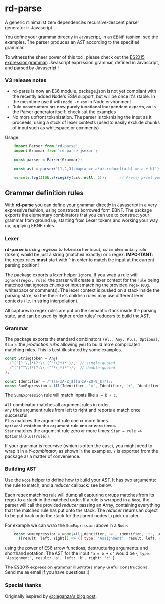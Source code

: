 # rd-parse
A generic minimalist zero dependencies recursive-descent parser generator in Javascript.

You define your grammar directly in Javascript, in an EBNF fashion: see the examples.
The parser produces an AST according to the specified grammar.

To witness the sheer power of this tool, please check out the [ES2015 expression grammar](https://github.com/dmaevsky/rd-parse-jsexpr/blob/master/src/grammar.js):
Javascript expression grammar, defined in Javascript, and parsed by Javascript !

### V3 release notes
- rd-parse is now an ES6 module. package.json is not yet compliant with the recently added Node's ESM support, but will be once it's stable. In the meantime use it with `node -r esm` in Node environment
- Rule constructors are now purely functional independent exports, as is the Parser generator itself: check out the examples
- No more upfront tokenization. The parser is tokenizing the input as it proceeds, using a stack of lexer contexts (used to easily exclude chunks of input such as whitespace or comments)

Usage:
```javascript
    import Parser from 'rd-parse';
    import Grammar from 'rd-parse-jsexpr';

    const parser = Parser(Grammar);

    const ast = parser('[1,2,3].map(a => a*a).reduce((a,b) => a + b)');

    console.log(JSON.stringify(ast, null, 2));      // Pretty print your AST
```

## Grammar definition rules
With **rd-parse** you can define your grammar directly in Javascript in a very expressive fashion, using constructs borrowed form EBNF.
The package exports the elementary combinators that you can use to construct your grammar from ground up, starting from Lexer tokens and working your way up, applying EBNF rules.

### Lexer
**rd-parse** is using regexes to tokenize the input, so an elementary rule (token) would be just a string (matched exactly) or a regex.
**IMPORTANT**: the regex rules **must** start with `^` in order to match the input at the current parsing position!

The package exports a lexer helper `Ignore`. If you wrap a rule with `Ignore(regex, rule)` the parser will create a lexer context for the `rule` being matched that ignores chunks of input matching the provided `regex` (e.g. whitespace or comments). The lexer context is pushed on a stack inside the parsing state, so the the `rule`'s children rules may use different lexer contexts (i.e. in string interpolation).

All captures in regex rules are put on the semantic stack inside the parsing state, and can be used by higher order rules' reducers to build the AST.

### Grammar
The package exports the standard combinators `(All, Any, Plus, Optional, Star)`: the *production rules* allowing you to build more complicated matching rules. This is best illustrated by some examples.
```javascript
const StringToken = Any(
  /^('[^'\\]*(?:\\.[^'\\]*)*')/,  // single-quoted
  /^("[^"\\]*(?:\\.[^"\\]*)*")/,  // double-quoted
);

const Identifier = /^([a-zA-Z_$][a-zA-Z0-9_$]*)/;
const SumExpression = All(Identifier, '=', Identifier, '+', Identifier);
```
The `SumExpression` rule will match inputs like `a = b + c`.

`All` combinator matches all argument rules in order.<br/>
`Any` tries argument rules from left to right and reports a match once successful.<br/>
`Plus` matches the argument rule one or more times.<br/>
`Optional` matches the argument rule one or zero times.<br/>
`Star` matches the argument rule zero or more times: `Star = rule => Optional(Plus(rule))`.<br/>

If your grammar is recursive (which is often the case), you might need to wrap it in a *Y-combinator*, as shown in the examples. `Y` is exported from the package as a matter of convenience.

### Building AST
Use the `Node` helper to define how to build your AST. It has two arguments: the rule to match, and a *reducer* callback: see below.

Each regex matching rule will dump all capturing groups matches from its regex to a stack in the matched order.
If a rule is wrapped in a `Node`, the parser will call the provided *reducer* passing an Array, containing everything that the matched rule has put onto the stack. The *reducer* returns an object to be put back onto the stack for the parent nodes to pick up later.

For example we can wrap the `SumExpression` above in a `Node`:
```javascript
    const SumExpression = Node(All(Identifier, '=', Identifier, '+', Identifier),
      ([result, left, right]) => ({ type: 'Assignment', result, left, right }));
```
using the power of ES6 arrow functions, destructuring arguments, and shorthand notation.
The AST for the input `'a = b + c'` would be `{ type: 'Assignment', result: 'a', left: 'b', right: 'c' }`

The [ES2015 expression grammar](https://github.com/dmaevsky/rd-parse-jsexpr/blob/master/src/grammar.js) illustrates many useful constructions.
Send me an email if you have questions :)

### Special thanks
Originally inspired by [@oleganza's blog post](http://blog.oleganza.com/post/106246432/recursive-descent-parser-in-javascript).
